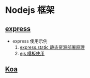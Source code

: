 <!--
 * @Author: TerryMin
 * @Date: 2022-07-22 10:12:11
 * @LastEditors: TerryMin
 * @LastEditTime: 2025-04-04 14:39:17
 * @Description: file not
-->

# Nodejs 框架

## [express](https://www.expressjs.com.cn/)

- express 使用示例
  1. [express.static 静态资源部署原理](https://www.cnblogs.com/SamWeb/p/8762098.html)
  2. [ejs 模板使用](https://www.jianshu.com/p/54f50c47afa4)

## [Koa](https://www.koajs.net/)